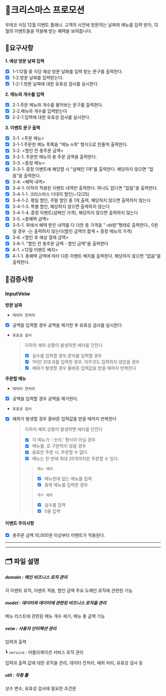 # 🎅크리스마스 프로모션

우테코 식당 12월 이벤트 플래너.
고객의 사전에 방문하는 날짜와 메뉴를 입력 받아, 12월의 이벤트들을 적용해 받는 혜택을 보여줍니다.

## 🚩요구사항

**1. 예상 방문 날짜 입력**

- [x] 1-1.12월 중 식당 예상 방문 날짜를 입력 받는 문구를 출력한다.
- [x] 1-2.방문 날짜를 입력받는다.
- [x] 1-2-1.방문 날짜에 대한 유효성 검사를 실시한다.

**2. 메뉴와 개수를 입력**

- [x] 2-1.주문 메뉴와 개수를 물어보는 문구를 출력한다.
- [x] 2-2.메뉴와 개수를 입력받는다
- [x] 2-2-1.입력에 대한 유효성 검사를 실시한다.

**3. 이벤트 문구 출력**

- [x] 3-1. <주문 메뉴>
- [x] 3-1-1.주문한 메뉴 목록을 "메뉴 n개" 형식으로 한줄씩 출력한다.
- [x] 3-2. <할인 전 총주문 금액>
- [x] 3-2-1. 주문한 메뉴의 총 주문 금액을 출력한다.
- [x] 3-3. <증정 메뉴>
- [x] 3-3-1. 증정 이벤트에 해당할 시 "샴페인 1개"를 출력한다. 해당하지 않으면 "없음"을 출력한다.
- [x] 3-4. <혜택 내역>
- [x] 3-4-1. 이하의 적용된 이벤트 내역만 출력한다. 하나도 없다면 "없음"을 출력한다.
- [x] 3-4-1-1. 크리스마스 디데이 할인(~12/25)
- [x] 3-4-1-2. 평일 할인, 주말 할인 중 1개 출력, 해당하지 않으면 출력하지 않는다
- [x] 3-4-1-3. 특별 할인, 해당하지 않으면 출력하지 않는다
- [x] 3-4-1-4. 증정 이벤트(샴페인 가격), 해당하지 않으면 출력하지 않는다
- [x] 3-5. <총혜택 금액>
- [x] 3-5-1. 위에서 혜택 받은 내역를 다 더한 총 가격을 "-dd원"형태로 출력한다., 0원일 경우 -는 출력하지 않는다(할인 금액의 합계 + 증정 메뉴의 가격)
- [x] 3-6. <할인 후 예상 결제 금액>
- [x] 3-6-1. "할인 전 총주문 금액 - 할인 금액"을 출력한다
- [x] 4-1. <12월 이벤트 배지>
- [x] 4-1-1. 총혜택 금액에 따라 다른 이벤트 배지를 출력한다. 해당하지 않으면 "없음"을 출력한다.

## 📝검증사항

### InputVeiw

**방문 날짜**

- `데이터 전처리`
- [x] 공백을 입력할 경우 공백을 제거한 후 유효성 검사를 실시한다.

- `유효성 검사`

  > 이하의 예외 상황이 발생하면 에러를 던진다
  >
  > - [x] 실수를 입력할 경우,문자를 입력할 경우
  > - [x] 1미만 31초과를 입력한 경우, 아무것도 입력하지 않았을 경우
  > - [x] 예외가 발생할 경우 올바른 입력값을 받을 때까지 반복한다

**주문할 메뉴**

- `데이터 전처리`

- [x] 공백을 입력할 경우 공백을 제거한다.

- `유효성 검사`

- [x] 예외가 발생할 경우 올바른 입력값을 받을 때까지 반복한다

  > 이하의 예외 상황이 발생하면 에러를 던진다
  >
  > - [x] 각 메뉴가 '-숫자,' 형식이 아닐 경우
  > - [x] 메뉴를 ,로 구분하지 않을 경우
  > - [x] 음료만 주문 시, 주문할 수 없다.
  > - [x] 메뉴는 한 번에 최대 20개까지만 주문할 수 있다.
  >
  > > `메뉴 예외`
  > >
  > > - [x] 메뉴판에 없는 메뉴를 입력
  > > - [x] 중복 메뉴를 입력한 경우
  > >
  > > `개수 예외`
  > >
  > > - [x] 실수를 입력
  > > - [x] 0을 입력

#### 이벤트 주의사항

- [x] 총주문 금액 10,000원 이상부터 이벤트가 적용된다.

---

---

## 🗂️ 파일 설명

##### domain : 메인 비즈니스 로직 관리

각 이벤트 로직, 이벤트 적용, 할인 금액 주요 도메인 로직에 관련된 기능

##### model : 데이터와 데이터에 관련된 비즈니스 로직을 관리

메뉴 리스트에 관련된 메뉴 개수 세기, 메뉴 총 금액 기능

##### veiw : 사용자 인터랙션 관리

입력과 출력

┗ `service` : 어플리케이션 서비스 로직 관리

입력과 출력 값에 대한 로직을 관리, 데이터 전처리, 예외 처리, 유효성 검사 등

##### util : 각종 툴

상수 변수, 유효성 검사에 필요한 조건문
